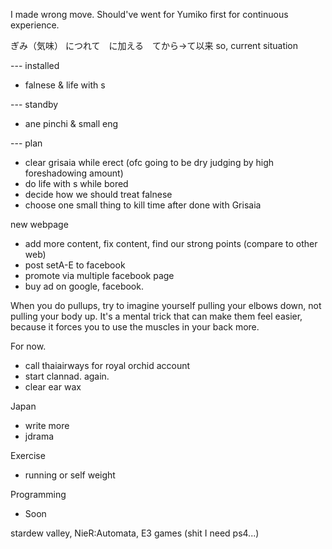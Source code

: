 I made wrong move. Should've went for Yumiko first for continuous experience.

ぎみ（気味） につれて　に加える　てから→て以来
so, current situation

--- installed
- falnese & life with s

--- standby
- ane pinchi & small eng

--- plan
- clear grisaia while erect (ofc going to be dry judging by high foreshadowing amount)
- do life with s while bored
- decide how we should treat falnese
- choose one small thing to kill time after done with Grisaia

new webpage
- add more content, fix content, find our strong points (compare to other web)
- post setA-E to facebook
- promote via multiple facebook page
- buy ad on google, facebook.

When you do pullups, try to imagine yourself pulling your elbows down, not pulling your body up. It's a mental trick that can make them feel easier, because it forces you to use the muscles in your back more.

For now.
- call thaiairways for royal orchid account
- start clannad. again.
- clear ear wax

Japan
- write more
- jdrama

Exercise
- running or self weight

Programming
- Soon

stardew valley, 
NieR:Automata,
E3 games (shit I need ps4...)


